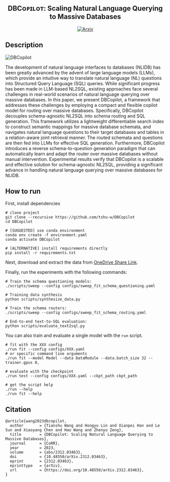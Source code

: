 <div align="center">

<h2 id="your-project-name">DBCᴏᴘɪʟᴏᴛ: Scaling Natural Language Querying to Massive Databases</h2>

<p>
<a href="https://arxiv.org/abs/2312.03463"><img src="http://img.shields.io/badge/arXiv-2312.03463-B31B1B.svg?style=flat-square" alt="Arxiv" /></a>
</p>

</div>

## Description

![DBCopilot](https://github.com/tshu-w/DBCopilot/assets/13161779/8212f2ae-f12f-481a-b8ba-b1de9d8bbef9)

The development of natural language interfaces to databases (NLIDB) has been greatly advanced by the advent of large language models (LLMs), which provide an intuitive way to translate natural language (NL) questions into Structured Query Language (SQL) queries. While significant progress has been made in LLM-based NL2SQL, existing approaches face several challenges in real-world scenarios of natural language querying over massive databases. In this paper, we present DBCopilot, a framework that addresses these challenges by employing a compact and flexible copilot model for routing over massive databases. Specifically, DBCopilot decouples schema-agnostic NL2SQL into schema routing and SQL generation. This framework utilizes a lightweight differentiable search index to construct semantic mappings for massive database schemata, and navigates natural language questions to their target databases and tables in a relation-aware joint retrieval manner. The routed schemata and questions are then fed into LLMs for effective SQL generation. Furthermore, DBCopilot introduces a reverse schema-to-question generation paradigm that can automatically learn and adapt the router over massive databases without manual intervention. Experimental results verify that DBCopilot is a scalable and effective solution for schema-agnostic NL2SQL, providing a significant advance in handling natural language querying over massive databases for NLIDB.

## How to run
First, install dependencies
```console
# clone project
git clone --recursive https://github.com/tshu-w/DBCopilot
cd DBCopilot

# [SUGGESTED] use conda environment
conda env create -f environment.yaml
conda activate DBCopilot

# [ALTERNATIVE] install requirements directly
pip install -r requirements.txt
```

Next, download and extract the data from [OneDrive Share Link](https://1drv.ms/u/s!AlCpSo470WIyo-sQPTT1K-mnzpC3fA?e=QISuff).

Finally, run the experiments with the following commands:
```console
# Train the schema questioning models:
./scripts/sweep --config configs/sweep_fit_schema_questioning.yaml

# Training data synthesis
python scripts/synthesize_data.py

# Train the schema routers:
./scripts/sweep --config configs/sweep_fit_schema_routing.yaml

# End-to-end text-to-SQL evaluation:
python scripts/evaluate_text2sql.py
```

You can also train and evaluate a single model with the `run` script.
```console
# fit with the XXX config
./run fit --config configs/XXX.yaml
# or specific command line arguments
./run fit --model Model --data DataModule --data.batch_size 32 --trainer.gpus 0,

# evaluate with the checkpoint
./run test --config configs/XXX.yaml --ckpt_path ckpt_path

# get the script help
./run --help
./run fit --help
```

## Citation
```
@article{wang2023dbcopilot,
  author       = {Tianshu Wang and Hongyu Lin and Xianpei Han and Le Sun and Xiaoyang Chen and Hao Wang and Zhenyu Zeng},
  title        = {DBCopilot: Scaling Natural Language Querying to Massive Databases},
  journal      = {CoRR},
  year         = 2023,
  volume       = {abs/2312.03463},
  doi          = {10.48550/arXiv.2312.03463},
  eprint       = {2312.03463},
  eprinttype   = {arXiv},
  url          = {https://doi.org/10.48550/arXiv.2312.03463},
}
```
